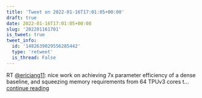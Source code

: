 ```yaml
---
title: 'Tweet on 2022-01-16T17:01:05+00:00'
draft: true
date: 2022-01-16T17:01:05+00:00
slug: '202201161701'
is_tweet: true
tweet_info:
  id: '1482639029556285442'
  type: 'retweet'
  is_thread: False
---
```




RT [@ericjang11](https://x.com/ericjang11): nice work on achieving 7x parameter efficiency of a dense baseline, and squeezing memory requirements from 64 TPUv3 cores t… [continue reading](https://x.com/sytelus/status/1482639029556285442)
